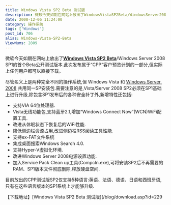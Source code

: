 ```yaml
---
title: Windows Vista SP2 Beta 测试版
description: 微软今天如期在网站上放出了WindowsVistaSP2Beta/WindowsServer2008SP1的首个Beta公开测试版本.此次发布属于“CPP”客户预览计划的一部分,但实际上任何用户都可以直接下载。尽管名义上是两种完全不同的操作系统,但WindowsVista和WindowsServer 2008 共用同一SP安装包.需要注意的是,Vista/Server2008SP2必须在SP1基础上进行升级,除包含SP1发布后的各种安全补丁外,新增特性还包括:......
date: 2008-12-06 11:24:00
category: 操作系统
tags: ['Windows']
post_id: 706
alias: Windows-Vista-SP2-Beta
ViewNums: 2809
---
```


微软今天如期在网站上放出了[**Windows Vista SP2 Beta**](/blog/windows-vista-sp2-beta)/Windows Server 2008 SP1的首个Beta公开测试版本.此次发布属于“CPP”客户预览计划的一部分,但实际上任何用户都可以直接下载。

尽管名义上是两种完全不同的操作系统,但 Windows Vista 和 [Windows Server  2008](/blog/windows-server-2008-x86-dvd-chs) 共用同一SP安装包.需要注意的是,Vista/Server 2008 SP2必须在SP1基础上进行升级,除包含SP1发布后的各种安全补丁外,新增特性还包括:

* 支持VIA 64位处理器.
* Vista无线功能包,支持蓝牙2.1,增加“Windows Connect Now”(WCN)WiFi配置工具.
* 改进从休眠状态下恢复后的WiFi性能.
* 降低侧边栏资源占用,改进侧边栏RSS阅读工具性能.
* 支持ex-FAT文件系统
* 集成桌面搜索Windows Search 4.0.
* 支持Hyper-V虚拟化环境.
* 改进Windows Server 2008电源设置功能.
* 加入Service Pack Clean up工具(Compcln.exe),可将安装SP2后不再需要的RAM、SP1版本文件彻底删除,释放硬盘空间.

目前放出的CPP测试版SP2仅支持5种语言:英语、法语、德语、日语和西班牙语,只有在这些语言版本的SP1系统上才能够升级.

【下载地址】[Windows Vista SP2 Beta 测试版](/blog/download.asp?id=229

